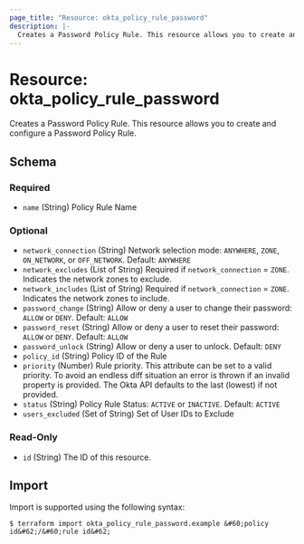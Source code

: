 ```yaml
---
page_title: "Resource: okta_policy_rule_password"
description: |-
  Creates a Password Policy Rule. This resource allows you to create and configure a Password Policy Rule.
---
```


# Resource: okta_policy_rule_password

Creates a Password Policy Rule. This resource allows you to create and configure a Password Policy Rule.



<!-- schema generated by tfplugindocs -->
## Schema

### Required

- `name` (String) Policy Rule Name

### Optional

- `network_connection` (String) Network selection mode: `ANYWHERE`, `ZONE`, `ON_NETWORK`, or `OFF_NETWORK`. Default: `ANYWHERE`
- `network_excludes` (List of String) Required if `network_connection` = `ZONE`. Indicates the network zones to exclude.
- `network_includes` (List of String) Required if `network_connection` = `ZONE`. Indicates the network zones to include.
- `password_change` (String) Allow or deny a user to change their password: `ALLOW` or `DENY`. Default: `ALLOW`
- `password_reset` (String) Allow or deny a user to reset their password: `ALLOW` or `DENY`. Default: `ALLOW`
- `password_unlock` (String) Allow or deny a user to unlock. Default: `DENY`
- `policy_id` (String) Policy ID of the Rule
- `priority` (Number) Rule priority. This attribute can be set to a valid priority. To avoid an endless diff situation an error is thrown if an invalid property is provided. The Okta API defaults to the last (lowest) if not provided.
- `status` (String) Policy Rule Status: `ACTIVE` or `INACTIVE`. Default: `ACTIVE`
- `users_excluded` (Set of String) Set of User IDs to Exclude

### Read-Only

- `id` (String) The ID of this resource.

## Import

Import is supported using the following syntax:

```shell
$ terraform import okta_policy_rule_password.example &#60;policy id&#62;/&#60;rule id&#62;
```

